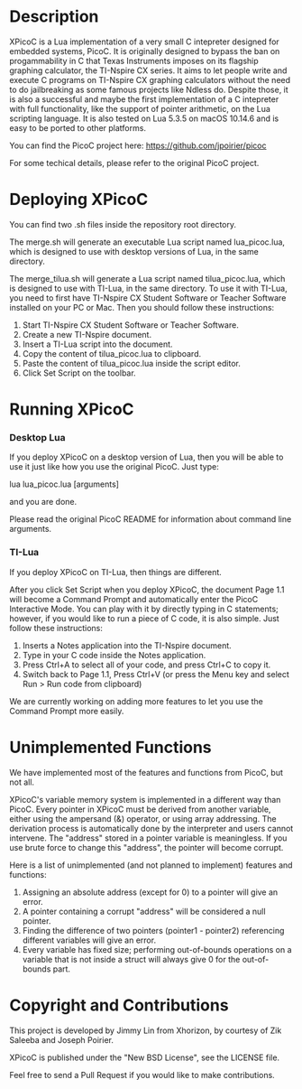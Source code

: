 # Description

XPicoC is a Lua implementation of a very small C intepreter designed for embedded systems, PicoC. It is originally designed to bypass the ban on progammability in C that Texas Instruments imposes on its flagship graphing calculator, the TI-Nspire CX series. It aims to let people write and execute C programs on TI-Nspire CX graphing calculators without the need to do jailbreaking as some famous projects like Ndless do. Despite those, it is also a successful and maybe the first implementation of a C intepreter with full functionality, like the support of pointer arithmetic, on the Lua scripting language. It is also tested on Lua 5.3.5 on macOS 10.14.6 and is easy to be ported to other platforms.

You can find the PicoC project here: https://github.com/jpoirier/picoc

For some techical details, please refer to the original PicoC project.

# Deploying XPicoC

You can find two .sh files inside the repository root directory.

The merge.sh will generate an executable Lua script named lua_picoc.lua, which is designed to use with desktop versions of Lua, in the same directory.

The merge_tilua.sh will generate a Lua script named tilua_picoc.lua, which is designed to use with TI-Lua, in the same directory. To use it with TI-Lua, you need to first have TI-Nspire CX Student Software or Teacher Software installed on your PC or Mac. Then you should follow these instructions:

1. Start TI-Nspire CX Student Software or Teacher Software.
2. Create a new TI-Nspire document.
3. Insert a TI-Lua script into the document.
4. Copy the content of tilua_picoc.lua to clipboard.
5. Paste the content of tilua_picoc.lua inside the script editor.
6. Click Set Script on the toolbar.

# Running XPicoC

### Desktop Lua
If you deploy XPicoC on a desktop version of Lua, then you will be able to use it just like how you use the original PicoC. Just type:

lua lua_picoc.lua \[arguments\]

and you are done.

Please read the original PicoC README for information about command line arguments.

### TI-Lua
If you deploy XPicoC on TI-Lua, then things are different.

After you click Set Script when you deploy XPicoC, the document Page 1.1 will become a Command Prompt and automatically enter the PicoC Interactive Mode. You can play with it by directly typing in C statements; however, if you would like to run a piece of C code, it is also simple. Just follow these instructions:

1. Inserts a Notes application into the TI-Nspire document.
2. Type in your C code inside the Notes application.
3. Press Ctrl+A to select all of your code, and press Ctrl+C to copy it.
4. Switch back to Page 1.1, Press Ctrl+V (or press the Menu key and select Run > Run code from clipboard)

We are currently working on adding more features to let you use the Command Prompt more easily.

# Unimplemented Functions

We have implemented most of the features and functions from PicoC, but not all.

XPicoC's variable memory system is implemented in a different way than PicoC. Every pointer in XPicoC must be derived from another variable, either using the ampersand (&) operator, or using array addressing. The derivation process is automatically done by the interpreter and users cannot intervene. The "address" stored in a pointer variable is meaningless. If you use brute force to change this "address", the pointer will become corrupt.

Here is a list of unimplemented (and not planned to implement) features and functions:

1. Assigning an absolute address (except for 0) to a pointer will give an error.
2. A pointer containing a corrupt "address" will be considered a null pointer.
3. Finding the difference of two pointers (pointer1 - pointer2) referencing different variables will give an error.
4. Every variable has fixed size; performing out-of-bounds operations on a variable that is not inside a struct will always give 0 for the out-of-bounds part.

# Copyright and Contributions

This project is developed by Jimmy Lin from Xhorizon, by courtesy of Zik Saleeba and Joseph Poirier.

XPicoC is published under the "New BSD License", see the LICENSE file.

Feel free to send a Pull Request if you would like to make contributions.
